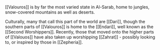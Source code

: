[[Valouros]] is by far the most varied state in Al-Sarab, home to jungles, snow-covered mountains as well as deserts. 

Culturally, many that call this part of the world are [[Dari]], though the southern parts of [[Valouros]] is home to the [[Endari]], well known as the [[Second Worshippers]]. Recently, those that moved onto the higher parts of [[Valouos]] have also taken up worshipping [[Zahrat]] - possibly looking to, or inspired by those in [[Zepheria]].